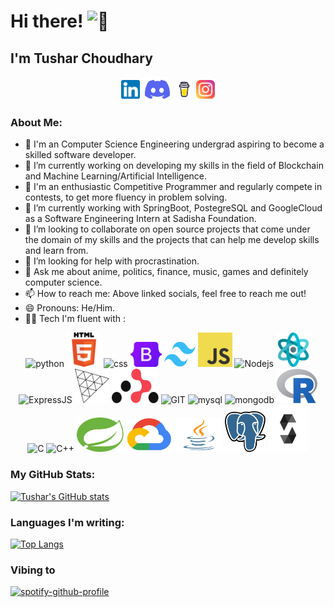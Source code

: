 # Hi there! <img src="https://github-production-user-asset-6210df.s3.amazonaws.com/24524555/238178097-766d336d-b87d-44ba-807c-c51de2bc6b4d.gif" width="28px" alt="👋">
## I'm Tushar Choudhary

<p align="center">
<a href="https://linkedin.com/in/tushar-c23" target="_blank"><img align="center" src="assets/logos/linkedin.png" alt="tushar-c23" height="30" width="30" /></a>&nbsp;
<a href="http://discord.com/users/tanzero#9648" target="_blank"><img align="center" src="assets/logos/discord.png" alt="tanzero#9648" height="40" width="40" /></a>&nbsp;
<a href="https://www.buymeacoffee.com/tusharc23" target="_blank"><img align="center" alt="Buy me a Coffee" width="30px" src="assets/logos/buymeacoffee.svg" /></a>
<a href="https://www.instagram.com/tushar._.c/" target="_blank"><img align="center" alt="tushar._.c" width="30px" src="assets/logos/instagram.png" /></a>
</p>

### About Me:
- 🏦 I'm an Computer Science Engineering undergrad aspiring to become a skilled software developer.
- 🔭 I’m currently working on developing my skills in the field of Blockchain and Machine Learning/Artificial Intelligence.
- 📝 I'm an enthusiastic Competitive Programmer and regularly compete in contests, to get more fluency in problem solving.
- 🌱 I’m currently working with SpringBoot, PostegreSQL and GoogleCloud as a Software Engineering Intern at Sadisha Foundation.
- 👯 I’m looking to collaborate on open source projects that come under the domain of my skills and the projects that can help me develop skills and learn from.
- 🤔 I’m looking for help with procrastination.
- 💬 Ask me about anime, politics, finance, music, games and definitely computer science.
- 📫 How to reach me: Above linked socials, feel free to reach me out!
- 😄 Pronouns: He/Him.
- 🧑‍💻 Tech I'm fluent with :

<p align="center">
      <img src="https://www.vectorlogo.zone/logos/python/python-icon.svg" alt="python" width="55" height="55"/>
      <img src="assets/logos/HTML5_Logo_512.png" alt="html5" width="55" height="55"/>
      <img src="https://img.icons8.com/color/48/null/css3.png" alt="css"/>
      <img src="assets/logos/bootstrap-logo.svg" alt="bootstrapcss" width="50" height="40"/>
      <img src="assets/logos/tailwindcss.svg" alt="tailwindcss" width="50" height="40"/>
      <img src="assets/logos/JavaScript-logo.png" alt="js" width="55" height="55"/>
      <img src="https://www.vectorlogo.zone/logos/nodejs/nodejs-icon.svg" alt="Nodejs" width="55" height="55"/>
      <img src="assets/logos/reactjs.png" alt="ReactJS" width="55" height="55"/>
      <img src="https://img.icons8.com/ios/50/null/express-js.png" alt="ExpressJS">
      <img src="assets/logos/threejs.png" alt="ExpressJS" width="55" height="55">
      <img src="assets/logos/react-router-mark-color.png" alt="React-router" width="75" height="55"/>
      <img src="https://www.vectorlogo.zone/logos/git-scm/git-scm-icon.svg" alt="GIT" width="55" height="55"/> 
      <img src="https://www.vectorlogo.zone/logos/mysql/mysql-icon.svg" alt="mysql" width="45" height="55"/>
      <img src="https://www.vectorlogo.zone/logos/mongodb/mongodb-icon.svg" alt="mongodb" width="45" height="55"/>
      <img src="assets/logos/Rlogo.png" alt="R" width="65" height="55"/>
      <img src="https://img.icons8.com/color/48/null/c-programming.png" alt="C"/>
      <img src="https://img.icons8.com/color/48/null/c-plus-plus-logo.png" alt="C++"/>
      <img src="assets/logos/spring.svg" alt="spring-boot" width="75" height="55"/>
      <img src="assets/logos/social-icon-google-cloud-1200-630(1).png" alt="google-cloud" width="75" height="55"/>
      <img src="assets/logos/4844510.png" alt="java" width="75" height="55"/>
      <img src="assets/logos/Postgresql_elephant.svg.png" alt="postgresql" width="65" height="65"/>
      <img src="assets/logos/sol.svg" alt="solidity" width="65" height="75"/>
</p>

### My GitHub Stats:
[![Tushar's GitHub stats](https://github-readme-stats.vercel.app/api?username=tushar-c23&hide=stars&count_private=true&show_icons=true&theme=transparent)](https://github.com/tushar-c23/github-readme-stats)

### Languages I'm writing:
[![Top Langs](https://github-readme-stats.vercel.app/api/top-langs/?username=tushar-c23&theme=transparent)](https://github.com/tushar-c23/github-readme-stats)

<!-- ### Have i been procrastinating or working this week?
[![willianrod's wakatime stats](https://github-readme-stats.vercel.app/api/wakatime?username=tushar_c23&theme=transparent)](https://github.com/tushar-c23/github-readme-stats) -->

<!-- <img src="https://github-readme-linkedin-rouge.vercel.app/education?username=tushar-c23" /> -->

### Vibing to
[![spotify-github-profile](https://spotify-github-profile.vercel.app/api/view?uid=tusharchoudhary&cover_image=true&theme=novatorem&show_offline=false&background_color=121212&interchange=false&bar_color=53b14f&bar_color_cover=false)](https://github.com/kittinan/spotify-github-profile)
